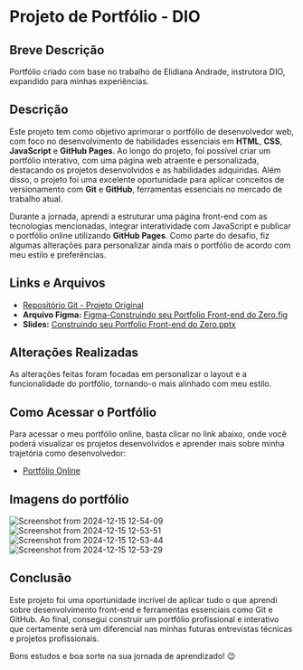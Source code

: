 # Projeto de Portfólio - DIO

## Breve Descrição

Portfólio criado com base no trabalho de Elidiana Andrade, instrutora DIO, expandido para minhas experiências.


## Descrição

Este projeto tem como objetivo aprimorar o portfólio de desenvolvedor web, com foco no desenvolvimento de habilidades essenciais em **HTML**, **CSS**, **JavaScript** e **GitHub Pages**. Ao longo do projeto, foi possível criar um portfólio interativo, com uma página web atraente e personalizada, destacando os projetos desenvolvidos e as habilidades adquiridas. Além disso, o projeto foi uma excelente oportunidade para aplicar conceitos de versionamento com **Git** e **GitHub**, ferramentas essenciais no mercado de trabalho atual.

Durante a jornada, aprendi a estruturar uma página front-end com as tecnologias mencionadas, integrar interatividade com JavaScript e publicar o portfólio online utilizando **GitHub Pages**. Como parte do desafio, fiz algumas alterações para personalizar ainda mais o portfólio de acordo com meu estilo e preferências.

## Links e Arquivos

- [Repositório Git - Projeto Original](https://github.com/elidianaandrade/dio-lab-portfolio.git)
- **Arquivo Figma:** [Figma-Construindo seu Portfolio Front-end do Zero.fig](https://academiapme-my.sharepoint.com/personal/renato_dio_me/_layouts/15/onedrive.aspx?ga=1&id=%2Fpersonal%2Frenato%5Fdio%5Fme%2FDocuments%2FDigital%20Innovation%20One%2Fslides%20aulas%20diversas%2FLabs%202023%2FFigma%2DConstruindo%20seu%20Portfolio%20Front%2Dend%20do%20Zero%2Efig)  
- **Slides:** [Construindo seu Portfolio Front-end do Zero.pptx](https://academiapme-my.sharepoint.com/:p:/g/personal/renato_dio_me/EYQYLYvZL3pJvpi1WPS3-qYBPnBJMz46SRRUtsU_nfDxkA?e=geih8D)

## Alterações Realizadas

As alterações feitas foram focadas em personalizar o layout e a funcionalidade do portfólio, tornando-o mais alinhado com meu estilo.

## Como Acessar o Portfólio

Para acessar o meu portfólio online, basta clicar no link abaixo, onde você poderá visualizar os projetos desenvolvidos e aprender mais sobre minha trajetória como desenvolvedor:

- [Portfólio Online](https://github.com/elidianaandrade/dio-lab-portfolio.git)

## Imagens do portfólio
![Screenshot from 2024-12-15 12-54-09](https://github.com/user-attachments/assets/f148f36f-a4d3-472f-92f2-8ef1e8007e20)
![Screenshot from 2024-12-15 12-53-51](https://github.com/user-attachments/assets/4a724cc4-9139-4600-a26d-cf0ab3c29d78)
![Screenshot from 2024-12-15 12-53-44](https://github.com/user-attachments/assets/6a3a60fa-6ea4-4418-8ab5-5a67e2e1e0ab)
![Screenshot from 2024-12-15 12-53-29](https://github.com/user-attachments/assets/27207eed-ddd5-46d8-ab5b-535e6b8855f0)

## Conclusão

Este projeto foi uma oportunidade incrível de aplicar tudo o que aprendi sobre desenvolvimento front-end e ferramentas essenciais como Git e GitHub. Ao final, consegui construir um portfólio profissional e interativo que certamente será um diferencial nas minhas futuras entrevistas técnicas e projetos profissionais. 

Bons estudos e boa sorte na sua jornada de aprendizado! 😉
